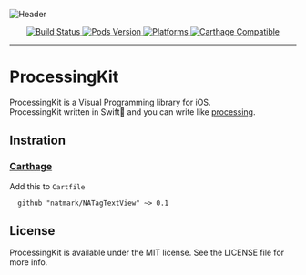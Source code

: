 ![Header](https://github.com/natmark/ProcessingKit/blob/master/Resources/ProcessingKit-Header.png?raw=true)

<p align="center">
    <a href="https://travis-ci.com/natmark/ProcessingKit">
        <img src="https://travis-ci.com/natmark/ProcessingKit.svg?token=nzmukddH8XeX8xpNA4qP&branch=master"
             alt="Build Status">
    </a>
    <a href="https://cocoapods.org/pods/ProcessingKit">
        <img src="https://img.shields.io/cocoapods/v/ProcessingKit.svg?style=flat"
             alt="Pods Version">
    </a>
    <a href="https://github.com/ProcessingKit/">
        <img src="https://img.shields.io/cocoapods/p/ProcessingKit.svg?style=flat"
             alt="Platforms">
    </a>
    <a href="https://github.com/Carthage/Carthage">
        <img src="https://img.shields.io/badge/Carthage-compatible-brightgreen.svg?style=flat"
             alt="Carthage Compatible">
    </a>
</p>

----------------

# ProcessingKit
ProcessingKit is a Visual Programming library for iOS.  
ProcessingKit written in Swift🐧 and you can write like [processing](https://github.com/processing/processing).

## Instration
### [Carthage](https://github.com/Carthage/Carthage)
Add this to `Cartfile`
```
  github "natmark/NATagTextView" ~> 0.1
```

## License
ProcessingKit is available under the MIT license. See the LICENSE file for more info.

